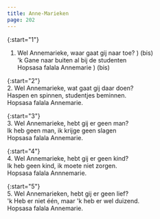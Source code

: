 ```yaml
---
title: Anne-Marieken
page: 202
---  
```



{:start="1"}  
1. Wel Annemarieke, waar gaat gij naar toe? ) (bis)  
'k Gane naar buiten al bij de studenten  
Hopsasa falala Annemarie ) (bis)  


{:start="2"}  
2. Wel Annemarieke, wat gaat gij daar doen?  
Haspen en spinnen, studentjes beminnen.  
Hopsasa falala Annemarie.  


{:start="3"}  
3. Wel Annemarieke, hebt gij er geen man?  
Ik heb geen man, ik krijge geen slagen  
Hopsasa falala Annemarie.  


{:start="4"}  
4. Wel Annemarieke, hebt gij er geen kind?  
Ik heb geen kind, ik moete niet zorgen.  
Hopsasa falala Annnemarie.  


{:start="5"}  
5. Wel Annemarieken, hebt gij er geen lief?  
'k Heb er niet één, maar 'k heb er wel duizend.  
Hopsasa falala Annemarie.  